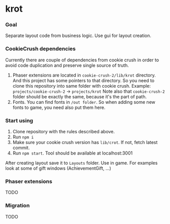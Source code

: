 # krot

### Goal
Separate layout code from business logic. Use gui for layout creation.

### CookieCrush dependencies
Currently there are couple of dependencies from cookie crush in order to avoid code duplication and
preserve single source of truth.
1. Phaser extensions are located in `cookie-crush-2/lib/krot` directory.
And this project has some pointers to that directory. So you need to clone this repository
into same folder with cookie crush. Example: `projects/cookie-crush-2` -> `projects/krot`
Note also that `cookie-crush-2` folder should be exactly the same, because it's the part of path.
2. Fonts. You can find fonts in `/out folder`. So when adding some new fonts to game, you need
also put them here.

### Start using
1. Clone repository with the rules described above.
2. Run `npm i`
3. Make sure your cookie crush version has `lib/crot`. If not, fetch latest commit.
4. Run `npm start`. Tool should be available at localhost:3001

After creating layout save it to `Layouts` folder. Use in game. For examples look at some of
gift windows (AchievementGift, ...)

### Phaser extensions
TODO

### Migration
TODO